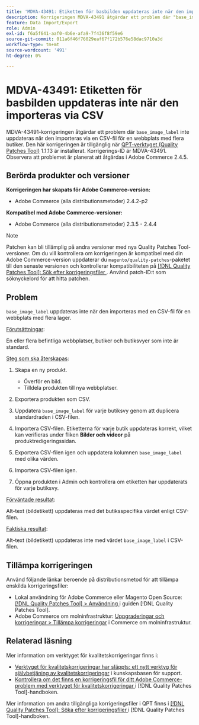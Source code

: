 ```yaml
---
title: 'MDVA-43491: Etiketten för basbilden uppdateras inte när den importeras via CSV'
description: Korrigeringen MDVA-43491 åtgärdar ett problem där "base_image_label" inte uppdateras när den importeras via en CSV-fil för en webbplats med flera lager. Den här korrigeringen är tillgänglig när [QPT-verktyget (Quality Patches Tool)](https://experienceleague.adobe.com/en/docs/commerce-operations/tools/quality-patches-tool/quality-patches-tool-to-self-serve-quality-patches) 1.1.13 är installerat. Korrigerings-ID är MDVA-43491. Observera att problemet är planerat att åtgärdas i Adobe Commerce 2.4.5.
feature: Data Import/Export
role: Admin
exl-id: f6a5f641-aaf0-4b6e-afa9-7f436f8f59e6
source-git-commit: 011a6f46f76029eaf67f172b576e58dac9710a3d
workflow-type: tm+mt
source-wordcount: '491'
ht-degree: 0%

---
```


# MDVA-43491: Etiketten för basbilden uppdateras inte när den importeras via CSV

MDVA-43491-korrigeringen åtgärdar ett problem där `base_image_label` inte uppdateras när den importeras via en CSV-fil för en webbplats med flera butiker. Den här korrigeringen är tillgänglig när [QPT-verktyget (Quality Patches Tool)](https://experienceleague.adobe.com/en/docs/commerce-operations/tools/quality-patches-tool/quality-patches-tool-to-self-serve-quality-patches) 1.1.13 är installerat. Korrigerings-ID är MDVA-43491. Observera att problemet är planerat att åtgärdas i Adobe Commerce 2.4.5.

## Berörda produkter och versioner

**Korrigeringen har skapats för Adobe Commerce-version:**

* Adobe Commerce (alla distributionsmetoder) 2.4.2-p2

**Kompatibel med Adobe Commerce-versioner:**

* Adobe Commerce (alla distributionsmetoder) 2.3.5 - 2.4.4

>[!NOTE]
>
>Patchen kan bli tillämplig på andra versioner med nya Quality Patches Tool-versioner. Om du vill kontrollera om korrigeringen är kompatibel med din Adobe Commerce-version uppdaterar du `magento/quality-patches`-paketet till den senaste versionen och kontrollerar kompatibiliteten på [[!DNL Quality Patches Tool]: Sök efter korrigeringsfiler ](https://experienceleague.adobe.com/en/docs/commerce-operations/tools/quality-patches-tool/quality-patches-tool-to-self-serve-quality-patches). Använd patch-ID:t som söknyckelord för att hitta patchen.

## Problem

`base_image_label` uppdateras inte när den importeras med en CSV-fil för en webbplats med flera lager.

<u>Förutsättningar</u>:

En eller flera befintliga webbplatser, butiker och butiksvyer som inte är standard.

<u>Steg som ska återskapas</u>:

1. Skapa en ny produkt.

   * Överför en bild.
   * Tilldela produkten till nya webbplatser.

1. Exportera produkten som CSV.
1. Uppdatera `base_image_label` för varje butiksvy genom att duplicera standardraden i CSV-filen.
1. Importera CSV-filen. Etiketterna för varje butik uppdateras korrekt, vilket kan verifieras under fliken **Bilder och videor** på produktredigeringssidan.
1. Exportera CSV-filen igen och uppdatera kolumnen `base_image_label` med olika värden.
1. Importera CSV-filen igen.
1. Öppna produkten i Admin och kontrollera om etiketten har uppdaterats för varje butiksvy.

<u>Förväntade resultat</u>:

Alt-text (bildetikett) uppdateras med det butiksspecifika värdet enligt CSV-filen.

<u>Faktiska resultat</u>:

Alt-text (bildetikett) uppdateras inte med värdet `base_image_label` i CSV-filen.

## Tillämpa korrigeringen

Använd följande länkar beroende på distributionsmetod för att tillämpa enskilda korrigeringsfiler:

* Lokal användning för Adobe Commerce eller Magento Open Source: [[!DNL Quality Patches Tool] > Användning ](/help/tools/quality-patches-tool/usage.md) i guiden [!DNL Quality Patches Tool].
* Adobe Commerce om molninfrastruktur: [Uppgraderingar och korrigeringar > Tillämpa korrigeringar](https://experienceleague.adobe.com/docs/commerce-cloud-service/user-guide/develop/upgrade/apply-patches.html) i Commerce om molninfrastruktur.

## Relaterad läsning

Mer information om verktyget för kvalitetskorrigeringar finns i:

* [Verktyget för kvalitetskorrigeringar har släppts: ett nytt verktyg för självbetjäning av kvalitetskorrigeringar](https://experienceleague.adobe.com/en/docs/commerce-operations/tools/quality-patches-tool/quality-patches-tool-to-self-serve-quality-patches) i kunskapsbasen för support.
* [Kontrollera om det finns en korrigeringsfil för ditt Adobe Commerce-problem med verktyget för kvalitetskorrigeringar ](/help/tools/quality-patches-tool/patches-available-in-qpt/check-patch-for-magento-issue-with-magento-quality-patches.md) i [!DNL Quality Patches Tool]-handboken.

Mer information om andra tillgängliga korrigeringsfiler i QPT finns i [[!DNL Quality Patches Tool]: Söka efter korrigeringsfiler ](https://experienceleague.adobe.com/tools/commerce-quality-patches/index.html) i [!DNL Quality Patches Tool]-handboken.
